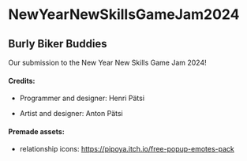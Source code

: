 # NewYearNewSkillsGameJam2024

## Burly Biker Buddies

Our submission to the New Year New Skills Game Jam 2024!

#### Credits:

- Programmer and designer: Henri Pätsi

- Artist and designer: Anton Pätsi
 
#### Premade assets:

 - relationship icons: https://pipoya.itch.io/free-popup-emotes-pack



